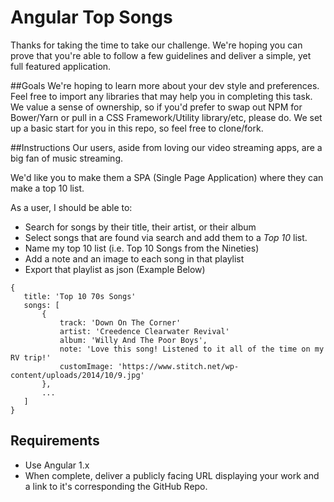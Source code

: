 # Angular Top Songs

Thanks for taking the time to take our challenge. We're hoping you can prove that you're able to follow a few guidelines and deliver a simple, yet full featured application.

 
##Goals
We're hoping to learn more about your dev style and preferences. 
Feel free to import any libraries that may help you in completing this task. 
We value a sense of ownership, so if you'd prefer to swap out NPM for Bower/Yarn or pull in a CSS Framework/Utility library/etc, please do.
We set up a basic start for you in this repo, so feel free to clone/fork.
 
##Instructions
Our users, aside from loving our video streaming apps, are a big fan of music streaming.

We'd like you to make them a SPA (Single Page Application) where they can make a top 10 list.

As a user, I should be able to:
 
 - Search for songs by their title, their artist, or their album
 - Select songs that are found via search and add them to a *Top 10* list.
 - Name my top 10 list (i.e. Top 10 Songs from the Nineties)
 - Add a note and an image to each song in that playlist
 - Export that playlist as json (Example Below)
 
 ```
 {
    title: 'Top 10 70s Songs'
    songs: [
        {
            track: 'Down On The Corner'
            artist: 'Creedence Clearwater Revival'
            album: 'Willy And The Poor Boys',
            note: 'Love this song! Listened to it all of the time on my RV trip!'
            customImage: 'https://www.stitch.net/wp-content/uploads/2014/10/9.jpg' 
        },
        ...
    ]
 } 
 ```
 
## Requirements

 - Use Angular 1.x
 - When complete, deliver a publicly facing URL displaying your work and a link to it's corresponding the GitHub Repo.

